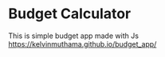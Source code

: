 # Budget Calculator
This is simple budget app made with Js
https://kelvinmuthama.github.io/budget_app/

